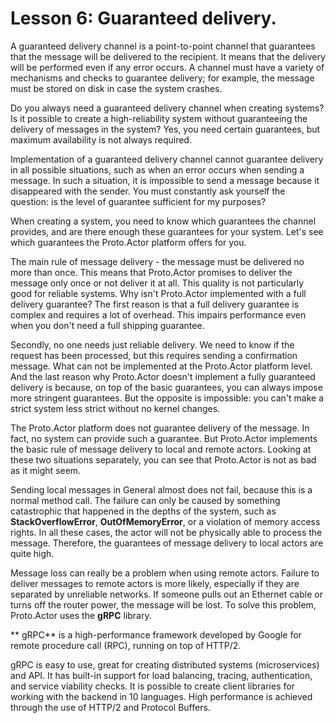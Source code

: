 # Lesson 6: Guaranteed delivery.

A guaranteed delivery channel is a point-to-point channel that guarantees that the message will be delivered to the recipient. It means that the delivery will be performed even if any error occurs. A channel must have a variety of mechanisms and checks to guarantee delivery; for example, the message must be stored on disk in case the system crashes. 

Do you always need a guaranteed delivery channel when creating systems? Is it possible to create a high-reliability system without guaranteeing the delivery of messages in the system? Yes, you need certain guarantees, but maximum availability is not always required.

Implementation of a guaranteed delivery channel cannot guarantee delivery in all possible situations, such as when an error occurs when sending a message. In such a situation, it is impossible to send a message because it disappeared with the sender. You must constantly ask yourself the question: is the level of guarantee sufficient for my purposes?

When creating a system, you need to know which guarantees the channel provides, and are there enough these guarantees for your system. Let's see which guarantees the Proto.Actor platform offers for you.

The main rule of message delivery - the message must be delivered no more than once. This means that Proto.Actor promises to deliver the message only once or not deliver it at all. This quality is not particularly good for reliable systems. Why isn't Proto.Actor implemented with a full delivery guarantee? The first reason is that a full delivery guarantee is complex and requires a lot of overhead. This impairs performance even when you don't need a full shipping guarantee.

Secondly, no one needs just reliable delivery. We need to know if the request has been processed, but this requires sending a confirmation message. What can not be implemented at the Proto.Actor platform level. And the last reason why Proto.Actor doesn't implement a fully guaranteed delivery is because, on top of the basic guarantees, you can always impose more stringent guarantees. But the opposite is impossible: you can't make a strict system less strict without no kernel changes.

The Proto.Actor platform does not guarantee delivery of the message. In fact, no system can provide such a guarantee. But Proto.Actor implements the basic rule of message delivery to local and remote actors. Looking at these two situations separately, you can see that Proto.Actor is not as bad as it might seem.

Sending local messages in General almost does not fail, because this is a normal method call. The failure can only be caused by something catastrophic that happened in the depths of the system, such as **StackOverflowError**, **OutOfMemoryError**, or a violation of memory access rights. In all these cases, the actor will not be physically able to process the message. Therefore, the guarantees of message delivery to local actors are quite high.

Message loss can really be a problem when using remote actors. Failure to deliver messages to remote actors is more likely, especially if they are separated by unreliable networks. If someone pulls out an Ethernet cable or turns off the router power, the message will be lost. To solve this problem, Proto.Actor uses the **gRPC** library.

** gRPC** is a high-performance framework developed by Google for remote procedure call (RPC), running on top of HTTP/2.

gRPC is easy to use, great for creating distributed systems (microservices) and API. It has built-in support for load balancing, tracing, authentication, and service viability checks. It is possible to create client libraries for working with the backend in 10 languages. High performance is achieved through the use of HTTP/2 and Protocol Buffers.